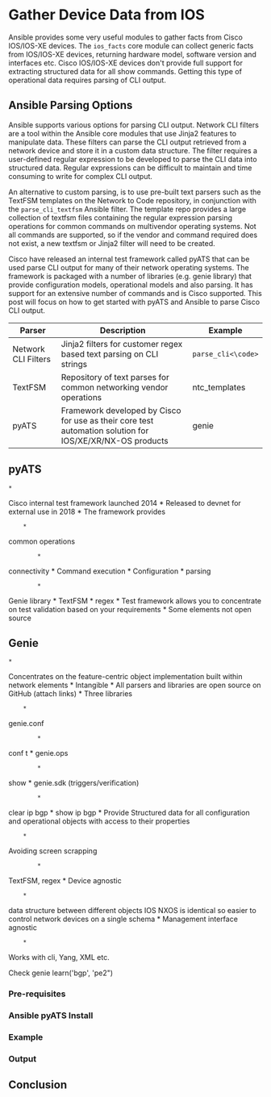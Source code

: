 # Gather Device Data from IOS
Ansible provides some very useful modules to gather facts from Cisco IOS/IOS-XE devices. The <code>ios_facts</code> core module can collect generic facts from IOS/IOS-XE devices, returning hardware model, software version and interfaces etc. Cisco IOS/IOS-XE devices don't provide full support for extracting structured data for all show commands. Getting this type of operational data requires parsing of CLI output.

## Ansible Parsing Options
Ansible supports various options for parsing CLI output. Network CLI filters are a tool within the Ansible core modules that use Jinja2 features to manipulate data. These filters can parse the CLI output retrieved from a network device and store it in a custom data structure. The filter requires a user-defined regular expression to be developed to parse the CLI data into structured data. Regular expressions can be difficult to maintain and time consuming to write for complex CLI output.

An alternative to custom parsing, is to use pre-built text parsers such as the TextFSM templates on the Network to Code repository, in conjunction with the <code>parse_cli_textfsm</code> Ansible filter. The template repo provides a large collection of textfsm files containing the regular expression parsing operations for common commands on multivendor operating systems. Not all commands are supported, so if the vendor and command required does not exist, a new textfsm or Jinja2 filter will need to be created.

Cisco have released an internal test framework called pyATS that can be used parse CLI output for many of their network operating systems. The framework is packaged with a number of libraries (e.g. genie library) that provide configuration models, operational models and also parsing. It has support for an extensive number of commands and is Cisco supported. This post will focus on how to get started with pyATS and Ansible to parse Cisco CLI output.

Parser | Description | Example
------ | ----------- | --------
Network CLI Filters | Jinja2 filters for customer regex based text parsing on CLI strings | <code>parse_cli<\code>
TextFSM | Repository of text parses for common networking vendor operations | ntc_templates
pyATS | Framework developed by Cisco for use as their core test automation solution for IOS/XE/XR/NX-OS products | genie 


## pyATS
	* 
Cisco internal test framework launched 2014
	* 
Released to devnet for external use in 2018
	* 
The framework provides

		* 
common operations

			* 
connectivity
			* 
Command execution
			* 
Configuration
		* 
parsing

			* 
Genie library
			* 
TextFSM
			* 
regex
	* 
Test framework allows you to concentrate on test validation based on your requirements
	* 
Some elements not open source



## Genie
	* 
Concentrates on the feature-centric object implementation built within network elements
	* 
Intangible
	* 
All parsers and libraries are open source on GitHub (attach links)
	* 
Three libraries

		* 
genie.conf

			* 
conf t
		* 
genie.ops

			* 
show
		* 
genie.sdk (triggers/verification)

			* 
clear ip bgp
			* 
show ip bgp
	* 
Provide Structured data for all configuration and operational objects with access to their properties

		* 
Avoiding screen scrapping

			* 
TextFSM, regex
	* 
Device agnostic

		* 
data structure between different objects IOS NXOS is identical so easier to control network devices on a single schema
	* 
Management interface agnostic

		* 
Works with cli, Yang, XML etc.



Check genie 
learn('bgp', 'pe2")

### Pre-requisites 

### Ansible pyATS Install

### Example

### Output

## Conclusion 
